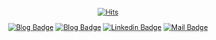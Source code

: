 <div align=center>

[![Hits](https://hits.seeyoufarm.com/api/count/incr/badge.svg?url=https%3A%2F%2Fgithub.com%2FHwanSu-K&count_bg=%23FF6565&title_bg=%23555555&icon=&icon_color=%23E7E7E7&title=hits&edge_flat=false)](https://hits.seeyoufarm.com)

</div>

<div align=center>

[![Blog Badge](https://img.shields.io/badge/Blog-FF6565?style=flat-square&logo=Blogger&logoColor=white&link=https://blog.kumas.dev/)](https://blog.kumas.dev/) 
[![Blog Badge](https://img.shields.io/badge/About-FF6565?style=flat-square&logo=about.me&logoColor=white&link=https://about.kumas.dev/)](https://about.kumas.dev/) 
[![Linkedin Badge](https://img.shields.io/badge/-LinkedIn-blue?style=flat-square&logo=Linkedin&logoColor=white&link=https://www.linkedin.com/in/HwanSu-K/)](https://www.linkedin.com/in/HwanSu-K) 
[![Mail Badge](https://img.shields.io/badge/-Mail-d14836?style=flat-square&logo=Mail.Ru&logoColor=white&link=mailto:dev@kumas.dev)](mailto:dev@kumas.dev)
</div>

